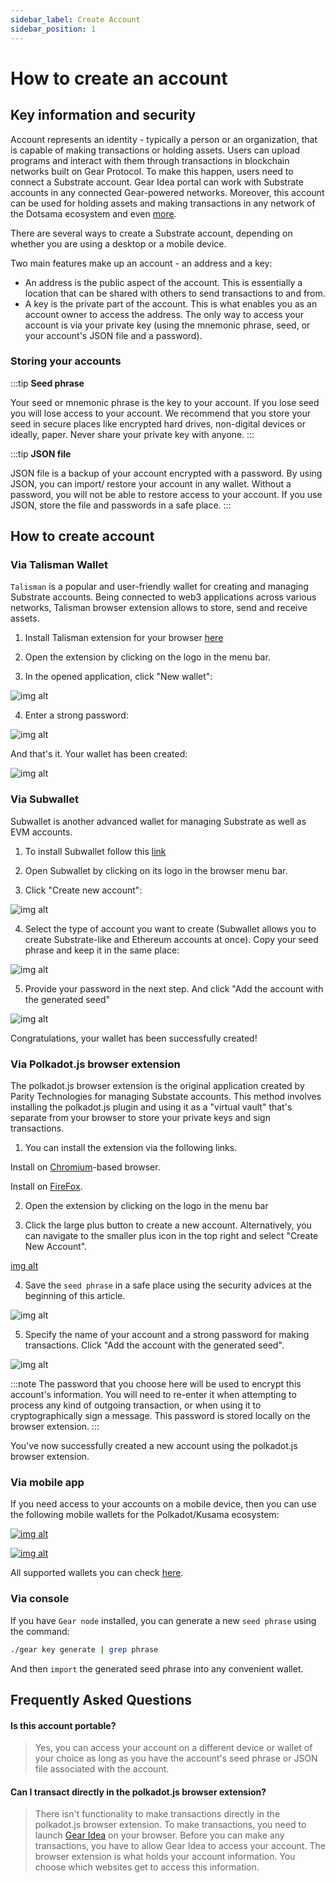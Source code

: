 ```yaml
---
sidebar_label: Create Account
sidebar_position: 1
---
```


# How to create an account

## Key information and security

Account represents an identity - typically a person or an organization, that is capable of making transactions or holding assets. Users can upload programs and interact with them through transactions in blockchain networks built on Gear Protocol. To make this happen, users need to connect a Substrate account. Gear Idea portal can work with Substrate accounts in any connected Gear-powered networks. Moreover, this account can be used for holding assets and making transactions in any network of the Dotsama ecosystem and even [more](https://docs.substrate.io/fundamentals/accounts-addresses-keys/).

There are several ways to create a Substrate account, depending on whether you are using a desktop or a mobile device.

Two main features make up an account - an address and a key:
- An address is the public aspect of the account. This is essentially a location that can be shared with others to send transactions to and from.
- A key is the private part of the account. This is what enables you as an account owner to access the address. The only way to access your account is via your private key (using the mnemonic phrase, seed, or your account's JSON file and a password).

### Storing your accounts

:::tip
**Seed phrase**

Your seed or mnemonic phrase is the key to your account. If you lose seed you will lose access to your account. We recommend that you store your seed in secure places like encrypted hard drives, non-digital devices or ideally, paper. Never share your private key with anyone.
:::

:::tip
**JSON file**

JSON file is a backup of your account encrypted with a password. By using JSON, you can import/ restore your account in any wallet. Without a password, you will not be able to restore access to your account. If you use JSON, store the file and passwords in a safe place.
:::

## How to create account

### Via Talisman Wallet

`Talisman` is a popular and user-friendly wallet for creating and managing Substrate accounts. Being connected to web3 applications across various networks, Talisman browser extension allows to store, send and receive assets.

1. Install Talisman extension for your browser [here](https://talisman.xyz/)

2. Open the extension by clicking on the logo in the menu bar.

3. In the opened application, click "New wallet":

![img alt](./img/talisman-1.png)

4. Enter a strong password:

![img alt](./img/talisman-2.png)

And that's it. Your wallet has been created:

![img alt](./img/talisman-3.png)

### Via Subwallet

Subwallet is another advanced wallet for managing Substrate as well as EVM accounts.

1. To install Subwallet follow this [link](https://subwallet.app/download.html)

2. Open Subwallet by clicking on its logo in the browser menu bar.

3. Click "Create new account":

![img alt](./img/subwallet-1.png)

4. Select the type of account you want to create (Subwallet allows you to create Substrate-like and Ethereum accounts at once). Copy your seed phrase and keep it in the same place:

![img alt](./img/subwallet-2.png)

5. Provide your password in the next step. And click "Add the account with the generated seed"

![img alt](./img/subwallet-3.png)

Congratulations, your wallet has been successfully created!

### Via Polkadot.js browser extension

The polkadot.js browser extension is the original application created by Parity Technologies for managing Substate accounts. This method involves installing the polkadot.js plugin and using it as a "virtual vault" that's separate from your browser to store your private keys and sign transactions.

1. You can install the extension via the following links.

Install on [Chromium](https://chrome.google.com/webstore/detail/polkadot%7Bjs%7D-extension/mopnmbcafieddcagagdcbnhejhlodfdd?hl=en)-based browser.

Install on [FireFox](https://addons.mozilla.org/en-US/firefox/addon/polkadot-js-extension).

2. Open the extension by clicking on the logo in the menu bar

3. Click the large plus button to create a new account. Alternatively, you can navigate to the smaller plus icon in the top right and select "Create New Account".

[img alt](./img/create-account-1.png)

4. Save the `seed phrase` in a safe place using the security advices at the beginning of this article.

![img alt](./img/create-account-2.png)

 5. Specify the name of your account and a strong password for making transactions. Click "Add the account with the generated seed".

![img alt](./img/create-account-3.png)

:::note
The password that you choose here will be used to encrypt this account's information. You will need to re-enter it when attempting to process any kind of outgoing transaction, or when using it to cryptographically sign a message. This password is stored locally on the browser extension.
:::

You've now successfully created a new account using the polkadot.js browser extension.

### Via mobile app

If you need access to your accounts on a mobile device, then you can use the following mobile wallets for the Polkadot/Kusama ecosystem:

[![img alt](./img/nova-logo.png)](https://novawallet.io/)

[![img alt](./img/subwallet-logo.png)](https://subwallet.app/)

All supported wallets you can check [here](https://wiki.polkadot.network/docs/build-wallets).

### Via console

If you have `Gear node` installed, you can generate a new `seed phrase` using the command:

```sh
./gear key generate | grep phrase
```

And then `import` the generated seed phrase into any convenient wallet.

## Frequently Asked Questions

#### Is this account portable?

> Yes, you can access your account on a different device or wallet of your choice as long as you have the account's seed
> phrase or JSON file associated with the account.

#### Can I transact directly in the polkadot.js browser extension?

> There isn't functionality to make transactions directly in the polkadot.js browser extension.
> To make transactions, you need to launch [Gear Idea](https://idea.gear-tech.io) on your browser.
> Before you can make any transactions, you have to allow Gear Idea to access your account.
> The browser extension is what holds your account information. You choose which websites get to access this information.
